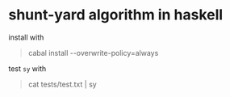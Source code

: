 # shunt-yard algorithm in haskell

install with

> cabal install --overwrite-policy=always

test `sy` with

> cat tests/test.txt | sy